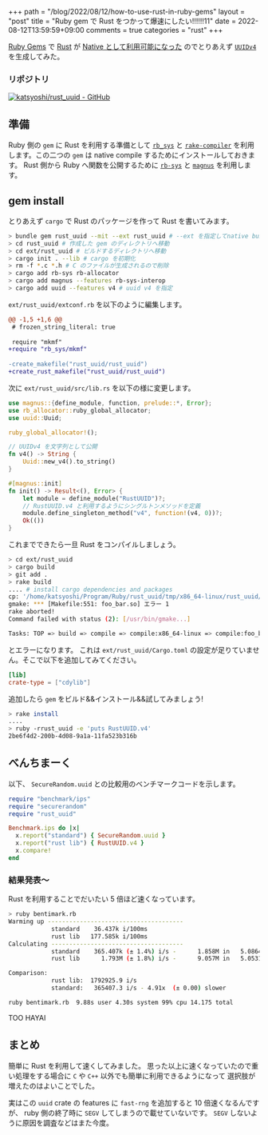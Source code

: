 +++
path = "/blog/2022/08/12/how-to-use-rust-in-ruby-gems"
layout = "post"
title = "Ruby gem で Rust をつかって爆速にしたい!!!!!!11"
date = 2022-08-12T13:59:59+09:00
comments = true
categories = "rust"
+++

[Ruby Gems](https://rubygems.org) で [Rust](https://www.rust-lang.org) が [Native として利用可能になった](https://github.com/rubygems/rubygems/pull/5175) のでとりあえず [`UUIDv4`](https://www.rfc-editor.org/rfc/rfc4122.html) を生成してみた。

### リポジトリ
[![katsyoshi/rust_uuid - GitHub](https://gh-card.dev/repos/katsyoshi/rust_uuid.svg)](https://github.com/katsyoshi/rust_uuid)

## 準備

Ruby 側の `gem` に Rust を利用する準備として [`rb_sys`](https://github.com/oxidize-rb/rb-sys) と [`rake-compiler`](https://github.com/rake-compiler/rake-compiler) を利用します。この二つの `gem` は native compile するためにインストールしておきます。
Rust 側から Ruby へ関数を公開するために [`rb-sys`](https://github.com/oxidize-rb/rb-sys) と [`magnus`](https://github.com/matsadler/magnus) を利用します。

## gem install

とりあえず `cargo` で Rust のパッケージを作って Rust を書いてみます。

```bash
> bundle gem rust_uuid --mit --ext rust_uuid # --ext を指定してnative build する gem を作成
> cd rust_uuid # 作成した gem のディレクトリへ移動
> cd ext/rust_uuid # ビルドするディレクトリへ移動
> cargo init . --lib # cargo を初期化
> rm -f *.c *.h # C のファイルが生成されるので削除
> cargo add rb-sys rb-allocator
> cargo add magnus --features rb-sys-interop
> cargo add uuid --features v4 # uuid v4 を指定
```

`ext/rust_uuid/extconf.rb` を以下のように編集します。

```diff
@@ -1,5 +1,6 @@
 # frozen_string_literal: true
 
 require "mkmf"
+require "rb_sys/mkmf"
 
-create_makefile("rust_uuid/rust_uuid")
+create_rust_makefile("rust_uuid/rust_uuid")
```

次に `ext/rust_uuid/src/lib.rs` を以下の様に変更します。

```rust
use magnus::{define_module, function, prelude::*, Error};
use rb_allocator::ruby_global_allocator;
use uuid::Uuid;

ruby_global_allocator!();

// UUIDv4 を文字列として公開
fn v4() -> String {
    Uuid::new_v4().to_string()
}

#[magnus::init]
fn init() -> Result<(), Error> {
    let module = define_module("RustUUID")?;
    // RustUUID.v4 と利用するようにシングルトンメソッドを定義
    module.define_singleton_method("v4", function!(v4, 0))?;
    Ok(())
}
```

これまでできたら一旦 Rust をコンパイルしましょう。

```bash
> cd ext/rust_uuid
> cargo build
> git add .
> rake build
.... # install cargo dependencies and packages
cp: '/home/katsyoshi/Program/Ruby/rust_uuid/tmp/x86_64-linux/rust_uuid/3.1.2/target/release/librust_uuid.so' を stat できません: そのようなファイルやディレクトリはありません
gmake: *** [Makefile:551: foo_bar.so] エラー 1
rake aborted!
Command failed with status (2): [/usr/bin/gmake...]

Tasks: TOP => build => compile => compile:x86_64-linux => compile:foo_bar:x86_64-linux => copy:rust_uuid:x86_64-linux:3.1.2 => tmp/x86_64-linux/rust_uuid/3.1.2/rust_uuid.so
```

とエラーになります。
これは `ext/rust_uuid/Cargo.toml` の設定が足りていません。そこで以下を追加してみてください。

```toml
[lib]
crate-type = ["cdylib"]
```

追加したら `gem` をビルド&&インストール&&試してみましょう!

```bash
> rake install
....
> ruby -rrust_uuid -e 'puts RustUUID.v4'
2be6f4d2-200b-4d08-9a1a-11fa523b316b
```

## べんちまーく

以下、 `SecureRandom.uuid` との比較用のベンチマークコードを示します。

```ruby
require "benchmark/ips"
require "securerandom"
require "rust_uuid"

Benchmark.ips do |x|
  x.report("standard") { SecureRandom.uuid }
  x.report("rust lib") { RustUUID.v4 }
  x.compare!
end
```

### 結果発表〜

Rust を利用することでだいたい 5 倍ほど速くなっています。

```bash
> ruby bentimark.rb
Warming up --------------------------------------
            standard    36.437k i/100ms
            rust lib   177.585k i/100ms
Calculating -------------------------------------
            standard    365.407k (± 1.4%) i/s -      1.858M in   5.086491s
            rust lib      1.793M (± 1.8%) i/s -      9.057M in   5.053179s

Comparison:
            rust lib:  1792925.9 i/s
            standard:   365407.3 i/s - 4.91x  (± 0.00) slower

ruby bentimark.rb  9.88s user 4.30s system 99% cpu 14.175 total
```

TOO HAYAI

## まとめ
簡単に Rust を利用して速くしてみました。
思った以上に速くなっていたので重い処理をする場合に `C` や `C++` 以外でも簡単に利用できるようになって
選択肢が増えたのはよいことでした。

実はこの `uuid` crate の features に `fast-rng` を追加すると 10 倍速くなるんですが、 ruby 側の終了時に `SEGV` してしまうので載せていないです。 `SEGV` しないように原因を調査などはまた今度。
